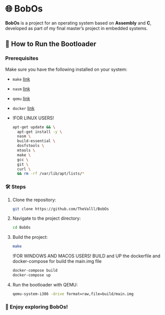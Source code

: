 # 🌐 BobOs

**BobOs** is a project for an operating system based on **Assembly** and **C**, developed as part of my final master’s project in embedded systems.

## 🚀 How to Run the Bootloader

### Prerequisites

Make sure you have the following installed on your system:

- `make` [link](https://gnuwin32.sourceforge.net/packages/make.htm)
- `nasm` [link](https://www.nasm.us/pub/nasm/releasebuilds/?C=M;O=D)
- `qemu` [link](https://www.qemu.org/download/)
- `docker` [link](https://www.docker.com/products/docker-desktop/)
- !FOR LINUX USERS!

  ```bash
  apt-get update && \
    apt-get install -y \
    nasm \
    build-essential \
    dosfstools \
    mtools \
    make \
    gcc \
    git \
    curl \
    && rm -rf /var/lib/apt/lists/*
  ```

### 🛠️ Steps

1. Clone the repository:
   ```bash
   git clone https://github.com/TheValll/BobOs
   ```
2. Navigate to the project directory:
   ```bash
   cd BobOs
   ```
3. Build the project:

   ```bash
   make
   ```

   !FOR WINDOWS AND MACOS USERS! BUILD and UP the dockerfile and docker-compose for build the main.img file

   ```bash
   docker-compose build
   docker-compose up
   ```

4. Run the bootloader with QEMU:
   ```bash
   qemu-system-i386 -drive format=raw,file=build/main.img
   ```

### 🎉 Enjoy exploring BobOs!
